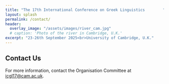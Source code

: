 ```yaml
---
title: "The 17th International Conference on Greek Linguistics        "
layout: splash
permalink: /contact/
header:
  overlay_image: "/assets/images/river_cam.jpg"
  # caption: 'Photo of the river in Cambridge, U.K.'
excerpt: "23-26th September 2025<br>University of Cambridge, U.K."
---
```


## Contact Us

For more information, contact the Organisation Committee at <a href="mailto:icgl17@mmll.cam.ac.uk" target="_blank">icgl17@cam.ac.uk</a>. 
